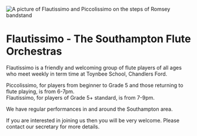 
![A picture of Flautissimo and Piccolissimo on the steps of Romsey bandstand](https://lynneflute.github.io/Flautissimo/romsey2022.jpg "Flautissimo and Piccolissimo at Romsey bandstand July 2022")

# Flautissimo - The Southampton Flute Orchestras

Flautissimo is a friendly and welcoming group of flute players of all ages who meet weekly in term time at Toynbee School, Chandlers Ford.  

Piccolissimo, for players from beginner to Grade 5 and those returning to flute playing, is from 6-7pm.  
Flautissimo, for players of Grade 5+ standard, is from 7-9pm.

We have regular performances in and around the Southampton area.

If you are interested in joining us then you will be very welcome.  Please contact our secretary for more details.
